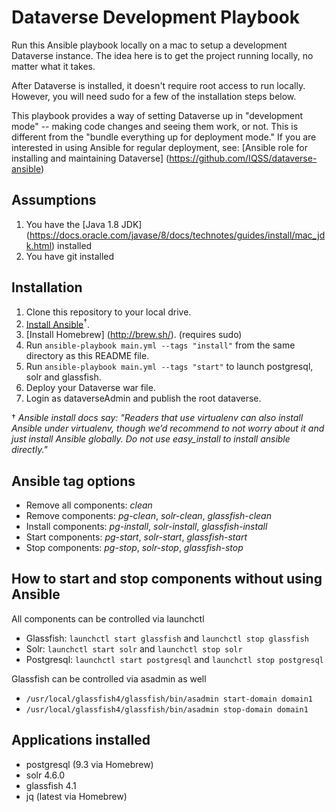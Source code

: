 # Dataverse Development Playbook

Run this Ansible playbook locally on a mac to setup a development Dataverse instance. The idea here is to get the project running locally, no matter what it takes.

After Dataverse is installed, it doesn't require root access to run locally. However, you will need sudo for a few of the installation steps below.  

This playbook provides a way of setting Dataverse up in "development mode" -- making code changes and seeing them work, or not. This is different from the "bundle everything up for deployment mode." If you are interested in using Ansible for regular deployment, see: [Ansible role for installing and maintaining Dataverse] (https://github.com/IQSS/dataverse-ansible)

## Assumptions

  1. You have the [Java 1.8 JDK] (https://docs.oracle.com/javase/8/docs/technotes/guides/install/mac_jdk.html) installed
  2. You have git installed
  
## Installation

  1. Clone this repository to your local drive.
  2. [Install Ansible](http://docs.ansible.com/intro_installation.html)<sup>&dagger;</sup>.
  3. [Install Homebrew] (http://brew.sh/). (requires sudo)
  4. Run `ansible-playbook main.yml --tags "install"` from the same directory as this README file.
  5. Run `ansible-playbook main.yml --tags "start"` to launch postgresql, solr and glassfish.
  6. Deploy your Dataverse war file.
  7. Login as dataverseAdmin and publish the root dataverse.
   
  
&dagger; _Ansible install docs say: "Readers that use virtualenv can also install Ansible under virtualenv, though we’d recommend to not worry about it and just install Ansible globally. Do not use easy_install to install ansible directly."_

## Ansible tag options

  - Remove all components: _clean_
  - Remove components: _pg-clean_, _solr-clean_, _glassfish-clean_
  - Install components: _pg-install_, _solr-install_, _glassfish-install_
  - Start components: _pg-start_, _solr-start_, _glassfish-start_
  - Stop components: _pg-stop_, _solr-stop_, _glassfish-stop_

## How to start and stop components without using Ansible

All components can be controlled via launchctl

  - Glassfish: `launchctl start glassfish` and `launchctl stop glassfish`
  - Solr: `launchctl start solr` and `launchctl stop solr`
  - Postgresql: `launchctl start postgresql` and `launchctl stop postgresql`
  
Glassfish can be controlled via asadmin as well

  - `/usr/local/glassfish4/glassfish/bin/asadmin start-domain domain1`
  - `/usr/local/glassfish4/glassfish/bin/asadmin stop-domain domain1`
   
## Applications installed

  - postgresql (9.3 via Homebrew)
  - solr 4.6.0
  - glassfish 4.1
  - jq (latest via Homebrew)
  
  


